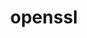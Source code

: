 ---
title: "openssl"
layout: cache
categories: [package, develop-2024-03-03]
meta: {"versions": ["3.2.1"], "compilers": ["apple-clang@=15.0.0", "cce@=15.0.1", "gcc@=10.3.0", "gcc@=11.1.0", "gcc@=11.4.0", "gcc@=12.3.0", "gcc@=7.3.1", "gcc@=7.5.0", "gcc@=9.4.0", "oneapi@=2024.0.0"], "oss": ["amzn2", "rhel8", "sle_hpc15", "ubuntu18.04", "ubuntu20.04", "ubuntu22.04", "ventura"], "platforms": ["darwin", "linux"], "targets": ["aarch64", "neoverse_n1", "neoverse_v1", "neoverse_v2", "ppc64le", "x86_64_v3", "x86_64_v4", "zen4"], "stacks": ["aws-isc", "aws-isc-aarch64", "build_systems", "data-vis-sdk", "developer-tools", "e4s", "e4s-cray-rhel", "e4s-cray-sles", "e4s-neoverse-v2", "e4s-neoverse_v1", "e4s-oneapi", "e4s-power", "e4s-rocm-external", "ml-darwin-aarch64-mps", "ml-linux-x86_64-cpu", "ml-linux-x86_64-cuda", "ml-linux-x86_64-rocm", "radiuss", "radiuss-aws", "radiuss-aws-aarch64", "root", "tutorial"], "num_specs": 15, "num_specs_by_stack": {"ml-darwin-aarch64-mps": 1, "root": 15, "radiuss-aws-aarch64": 2, "aws-isc-aarch64": 2, "radiuss-aws": 1, "aws-isc": 1, "e4s-cray-rhel": 1, "e4s-cray-sles": 1, "e4s-power": 1, "radiuss": 1, "build_systems": 1, "developer-tools": 1, "data-vis-sdk": 1, "e4s-neoverse_v1": 1, "e4s-neoverse-v2": 1, "ml-linux-x86_64-cuda": 1, "e4s": 1, "ml-linux-x86_64-rocm": 1, "ml-linux-x86_64-cpu": 1, "tutorial": 2, "e4s-rocm-external": 1, "e4s-oneapi": 1}}
spec_details: [{"hash": "olul42pfd77cvpbghqtkndtrqxrfmwff", "compiler": "apple-clang@=15.0.0", "versions": ["3.2.1"], "os": "ventura", "platform": "darwin", "target": "aarch64", "variants": ["build_system=generic", "certs=mozilla", "~docs", "+shared"], "stacks": ["ml-darwin-aarch64-mps", "root"], "size": "-", "tarball": "https://binaries.spack.io/develop-2024-03-03/build_cache/darwin-ventura-aarch64/apple-clang-15.0.0/openssl-3.2.1/darwin-ventura-aarch64-apple-clang-15.0.0-openssl-3.2.1-olul42pfd77cvpbghqtkndtrqxrfmwff.spack"}, {"hash": "wzjavncbz36khgz3oy6mzvg5bffgf5bc", "compiler": "gcc@=7.3.1", "versions": ["3.2.1"], "os": "amzn2", "platform": "linux", "target": "aarch64", "variants": ["build_system=generic", "certs=mozilla", "~docs", "+shared"], "stacks": ["radiuss-aws-aarch64", "root", "aws-isc-aarch64"], "size": "-", "tarball": "https://binaries.spack.io/develop-2024-03-03/build_cache/linux-amzn2-aarch64/gcc-7.3.1/openssl-3.2.1/linux-amzn2-aarch64-gcc-7.3.1-openssl-3.2.1-wzjavncbz36khgz3oy6mzvg5bffgf5bc.spack"}, {"hash": "3wr24aufoqllttsj4kn3qdkzs4452sgt", "compiler": "gcc@=7.3.1", "versions": ["3.2.1"], "os": "amzn2", "platform": "linux", "target": "neoverse_n1", "variants": ["build_system=generic", "certs=mozilla", "~docs", "+shared"], "stacks": ["radiuss-aws-aarch64", "root", "aws-isc-aarch64"], "size": "-", "tarball": "https://binaries.spack.io/develop-2024-03-03/build_cache/linux-amzn2-neoverse_n1/gcc-7.3.1/openssl-3.2.1/linux-amzn2-neoverse_n1-gcc-7.3.1-openssl-3.2.1-3wr24aufoqllttsj4kn3qdkzs4452sgt.spack"}, {"hash": "a4yk57phujhogrtwo4nzbd52nvervoj4", "compiler": "gcc@=7.3.1", "versions": ["3.2.1"], "os": "amzn2", "platform": "linux", "target": "x86_64_v3", "variants": ["build_system=generic", "certs=mozilla", "~docs", "+shared"], "stacks": ["radiuss-aws", "aws-isc", "root"], "size": "-", "tarball": "https://binaries.spack.io/develop-2024-03-03/build_cache/linux-amzn2-x86_64_v3/gcc-7.3.1/openssl-3.2.1/linux-amzn2-x86_64_v3-gcc-7.3.1-openssl-3.2.1-a4yk57phujhogrtwo4nzbd52nvervoj4.spack"}, {"hash": "exupgyg6z7c4nvmuraxgqvjuy5s3jzku", "compiler": "cce@=15.0.1", "versions": ["3.2.1"], "os": "rhel8", "platform": "linux", "target": "zen4", "variants": ["build_system=generic", "certs=mozilla", "~docs", "+shared"], "stacks": ["e4s-cray-rhel", "root"], "size": "-", "tarball": "https://binaries.spack.io/develop-2024-03-03/build_cache/linux-rhel8-zen4/cce-15.0.1/openssl-3.2.1/linux-rhel8-zen4-cce-15.0.1-openssl-3.2.1-exupgyg6z7c4nvmuraxgqvjuy5s3jzku.spack"}, {"hash": "grtnbxrikw5trnv3jmx5xi4hn3yzylwc", "compiler": "gcc@=10.3.0", "versions": ["3.2.1"], "os": "sle_hpc15", "platform": "linux", "target": "x86_64_v4", "variants": ["build_system=generic", "certs=mozilla", "~docs", "+shared"], "stacks": ["e4s-cray-sles", "root"], "size": "-", "tarball": "https://binaries.spack.io/develop-2024-03-03/build_cache/linux-sle_hpc15-x86_64_v4/gcc-10.3.0/openssl-3.2.1/linux-sle_hpc15-x86_64_v4-gcc-10.3.0-openssl-3.2.1-grtnbxrikw5trnv3jmx5xi4hn3yzylwc.spack"}, {"hash": "ghd2gbcjc7nc4fueqqbvzw6ktqlvfxfx", "compiler": "gcc@=9.4.0", "versions": ["3.2.1"], "os": "ubuntu20.04", "platform": "linux", "target": "ppc64le", "variants": ["build_system=generic", "certs=mozilla", "~docs", "+shared"], "stacks": ["e4s-power", "root"], "size": "-", "tarball": "https://binaries.spack.io/develop-2024-03-03/build_cache/linux-ubuntu20.04-ppc64le/gcc-9.4.0/openssl-3.2.1/linux-ubuntu20.04-ppc64le-gcc-9.4.0-openssl-3.2.1-ghd2gbcjc7nc4fueqqbvzw6ktqlvfxfx.spack"}, {"hash": "7xhzd5n6mh66xbvo5t4hk5eo7nbyakyw", "compiler": "gcc@=7.5.0", "versions": ["3.2.1"], "os": "ubuntu18.04", "platform": "linux", "target": "x86_64_v3", "variants": ["build_system=generic", "certs=mozilla", "~docs", "+shared"], "stacks": ["radiuss", "build_systems", "root"], "size": "-", "tarball": "https://binaries.spack.io/develop-2024-03-03/build_cache/linux-ubuntu18.04-x86_64_v3/gcc-7.5.0/openssl-3.2.1/linux-ubuntu18.04-x86_64_v3-gcc-7.5.0-openssl-3.2.1-7xhzd5n6mh66xbvo5t4hk5eo7nbyakyw.spack"}, {"hash": "lhkuydew64d7t7kjoi3efmbs3koozd6h", "compiler": "gcc@=7.5.0", "versions": ["3.2.1"], "os": "ubuntu18.04", "platform": "linux", "target": "x86_64_v3", "variants": ["build_system=generic", "certs=system", "~docs", "+shared"], "stacks": ["developer-tools", "root"], "size": "-", "tarball": "https://binaries.spack.io/develop-2024-03-03/build_cache/linux-ubuntu18.04-x86_64_v3/gcc-7.5.0/openssl-3.2.1/linux-ubuntu18.04-x86_64_v3-gcc-7.5.0-openssl-3.2.1-lhkuydew64d7t7kjoi3efmbs3koozd6h.spack"}, {"hash": "arl3wqijxug26lc2dlaiibq6vzjnf76p", "compiler": "gcc@=11.1.0", "versions": ["3.2.1"], "os": "ubuntu20.04", "platform": "linux", "target": "x86_64_v3", "variants": ["build_system=generic", "certs=mozilla", "~docs", "+shared"], "stacks": ["data-vis-sdk", "root"], "size": "-", "tarball": "https://binaries.spack.io/develop-2024-03-03/build_cache/linux-ubuntu20.04-x86_64_v3/gcc-11.1.0/openssl-3.2.1/linux-ubuntu20.04-x86_64_v3-gcc-11.1.0-openssl-3.2.1-arl3wqijxug26lc2dlaiibq6vzjnf76p.spack"}, {"hash": "hlstcprmwdyslahqhbdhg5v4oojsvcbr", "compiler": "gcc@=11.4.0", "versions": ["3.2.1"], "os": "ubuntu22.04", "platform": "linux", "target": "neoverse_v1", "variants": ["build_system=generic", "certs=mozilla", "~docs", "+shared"], "stacks": ["e4s-neoverse_v1", "root"], "size": "-", "tarball": "https://binaries.spack.io/develop-2024-03-03/build_cache/linux-ubuntu22.04-neoverse_v1/gcc-11.4.0/openssl-3.2.1/linux-ubuntu22.04-neoverse_v1-gcc-11.4.0-openssl-3.2.1-hlstcprmwdyslahqhbdhg5v4oojsvcbr.spack"}, {"hash": "6xm6usbz3gcp4ylpemwfsvgqpc6nq3dq", "compiler": "gcc@=11.4.0", "versions": ["3.2.1"], "os": "ubuntu22.04", "platform": "linux", "target": "neoverse_v2", "variants": ["build_system=generic", "certs=mozilla", "~docs", "+shared"], "stacks": ["e4s-neoverse-v2", "root"], "size": "-", "tarball": "https://binaries.spack.io/develop-2024-03-03/build_cache/linux-ubuntu22.04-neoverse_v2/gcc-11.4.0/openssl-3.2.1/linux-ubuntu22.04-neoverse_v2-gcc-11.4.0-openssl-3.2.1-6xm6usbz3gcp4ylpemwfsvgqpc6nq3dq.spack"}, {"hash": "jdnziexju77cihbo52si5z6vnwotcvb2", "compiler": "gcc@=11.4.0", "versions": ["3.2.1"], "os": "ubuntu22.04", "platform": "linux", "target": "x86_64_v3", "variants": ["build_system=generic", "certs=mozilla", "~docs", "+shared"], "stacks": ["ml-linux-x86_64-cuda", "e4s", "ml-linux-x86_64-rocm", "ml-linux-x86_64-cpu", "tutorial", "root", "e4s-rocm-external"], "size": "-", "tarball": "https://binaries.spack.io/develop-2024-03-03/build_cache/linux-ubuntu22.04-x86_64_v3/gcc-11.4.0/openssl-3.2.1/linux-ubuntu22.04-x86_64_v3-gcc-11.4.0-openssl-3.2.1-jdnziexju77cihbo52si5z6vnwotcvb2.spack"}, {"hash": "g2n3tlrcctsvvucz2pdooy7lyku4d2ns", "compiler": "oneapi@=2024.0.0", "versions": ["3.2.1"], "os": "ubuntu22.04", "platform": "linux", "target": "x86_64_v3", "variants": ["build_system=generic", "certs=mozilla", "~docs", "+shared"], "stacks": ["e4s-oneapi", "root"], "size": "-", "tarball": "https://binaries.spack.io/develop-2024-03-03/build_cache/linux-ubuntu22.04-x86_64_v3/oneapi-2024.0.0/openssl-3.2.1/linux-ubuntu22.04-x86_64_v3-oneapi-2024.0.0-openssl-3.2.1-g2n3tlrcctsvvucz2pdooy7lyku4d2ns.spack"}, {"hash": "3n2aneg7ityho7z6o2xeopadda4t7u5r", "compiler": "gcc@=12.3.0", "versions": ["3.2.1"], "os": "ubuntu22.04", "platform": "linux", "target": "x86_64_v3", "variants": ["build_system=generic", "certs=mozilla", "~docs", "+shared"], "stacks": ["tutorial", "root"], "size": "-", "tarball": "https://binaries.spack.io/develop-2024-03-03/build_cache/linux-ubuntu22.04-x86_64_v3/gcc-12.3.0/openssl-3.2.1/linux-ubuntu22.04-x86_64_v3-gcc-12.3.0-openssl-3.2.1-3n2aneg7ityho7z6o2xeopadda4t7u5r.spack"}]
---
